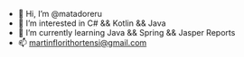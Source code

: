 - 👋 Hi, I’m @matadoreru
- 👀 I’m interested in C# && Kotlin && Java
- 🌱 I’m currently learning Java && Spring && Jasper Reports
- 📫 martinflorithortensi@gmail.com

<!---
matadoreru/matadoreru is a ✨ special ✨ repository because its `README.md` (this file) appears on your GitHub profile.
You can click the Preview link to take a look at your changes.
--->
